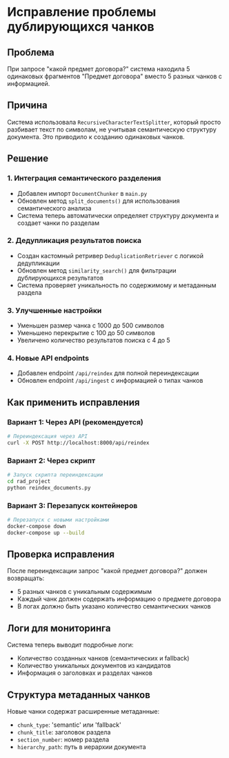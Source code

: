 # Исправление проблемы дублирующихся чанков

## Проблема
При запросе "какой предмет договора?" система находила 5 одинаковых фрагментов "Предмет договора" вместо 5 разных чанков с информацией.

## Причина
Система использовала `RecursiveCharacterTextSplitter`, который просто разбивает текст по символам, не учитывая семантическую структуру документа. Это приводило к созданию одинаковых чанков.

## Решение

### 1. Интеграция семантического разделения
- Добавлен импорт `DocumentChunker` в `main.py`
- Обновлен метод `split_documents()` для использования семантического анализа
- Система теперь автоматически определяет структуру документа и создает чанки по разделам

### 2. Дедупликация результатов поиска
- Создан кастомный ретривер `DeduplicationRetriever` с логикой дедупликации
- Обновлен метод `similarity_search()` для фильтрации дублирующихся результатов
- Система проверяет уникальность по содержимому и метаданным раздела

### 3. Улучшенные настройки
- Уменьшен размер чанка с 1000 до 500 символов
- Уменьшено перекрытие с 100 до 50 символов
- Увеличено количество результатов поиска с 4 до 5

### 4. Новые API endpoints
- Добавлен endpoint `/api/reindex` для полной переиндексации
- Обновлен endpoint `/api/ingest` с информацией о типах чанков

## Как применить исправления

### Вариант 1: Через API (рекомендуется)
```bash
# Переиндексация через API
curl -X POST http://localhost:8000/api/reindex
```

### Вариант 2: Через скрипт
```bash
# Запуск скрипта переиндексации
cd rad_project
python reindex_documents.py
```

### Вариант 3: Перезапуск контейнеров
```bash
# Перезапуск с новыми настройками
docker-compose down
docker-compose up --build
```

## Проверка исправления

После переиндексации запрос "какой предмет договора?" должен возвращать:
- 5 разных чанков с уникальным содержимым
- Каждый чанк должен содержать информацию о предмете договора
- В логах должно быть указано количество семантических чанков

## Логи для мониторинга

Система теперь выводит подробные логи:
- Количество созданных чанков (семантических и fallback)
- Количество уникальных документов из кандидатов
- Информация о заголовках и разделах чанков

## Структура метаданных чанков

Новые чанки содержат расширенные метаданные:
- `chunk_type`: 'semantic' или 'fallback'
- `chunk_title`: заголовок раздела
- `section_number`: номер раздела
- `hierarchy_path`: путь в иерархии документа 